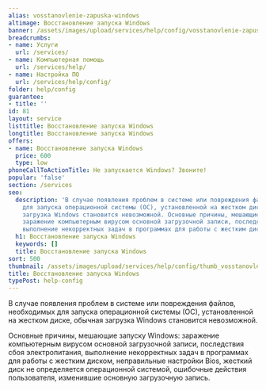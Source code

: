 ```yaml
---
alias: vosstanovlenie-zapuska-windows
altimage: Восстановление запуска Windows
banner: /assets/images/upload/services/help/config/vosstanovlenie-zapuska-windows.jpg
breadcrumbs:
- name: Услуги
  url: /services/
- name: Компьютерная помощь
  url: /services/help/
- name: Настройка ПО
  url: /services/help/config/
folder: help/config
guarantee:
- title: ''
id: 81
layout: service
listtitle: Восстановление запуска Windows
longtitle: Восстановление запуска Windows
offers:
- name: Восстановление запуска Windows
  price: 600
  type: low
phoneCallToActionTitle: Не запускается Windows? Звоните!
popular: 'false'
section: /services
seo:
  description: 'В случае появления проблем в системе или повреждения файлов, необходимых
    для запуска операционной системы (ОС), установленной на жестком диске, обычная
    загрузка Windows становится невозможной. Основные причины, мешающие запуску Windows:
    заражение компьютерным вирусом основной загрузочной записи, последствия сбоя электропитания,
    выполнение некорректных задач в программах для работы с жестким диском.'
  h1: Восстановление запуска Windows
  keywords: []
  title: Восстановление запуска Windows
sort: 500
thumbnail: /assets/images/upload/services/help/config/thumb_vosstanovlenie-zapuska-windows.jpg
title: Восстановление запуска Windows
typePost: help-config
---
```

В случае появления проблем в системе или повреждения файлов, необходимых для запуска операционной системы (ОС), установленной на жестком диске, обычная загрузка Windows становится невозможной.

Основные причины, мешающие запуску Windows: заражение компьютерным вирусом основной загрузочной записи, последствия сбоя электропитания, выполнение некорректных задач в программах для работы с жестким диском, неправильные настройки Bios, жесткий диск не определяется операционной системой, ошибочные действия пользователя, изменившие основную загрузочную запись.